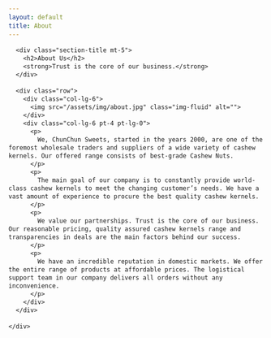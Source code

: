 ```yaml
---
layout: default
title: About
---
```


<div class="mt-5"></div>

<main id="main mt-5">
  <!-- ======= About Section ======= -->
  <section id="about" class="about">
    <div class="container">

      <div class="section-title mt-5">
        <h2>About Us</h2>
        <strong>Trust is the core of our business.</strong>
      </div>

      <div class="row">
        <div class="col-lg-6">
          <img src="/assets/img/about.jpg" class="img-fluid" alt="">
        </div>
        <div class="col-lg-6 pt-4 pt-lg-0">
          <p>
            We, ChunChun Sweets, started in the years 2000, are one of the foremost wholesale traders and suppliers of a wide variety of cashew kernels. Our offered range consists of best-grade Cashew Nuts.
          </p>
          <p>
            The main goal of our company is to constantly provide world-class cashew kernels to meet the changing customer’s needs. We have a vast amount of experience to procure the best quality cashew kernels.
          </p>
          <p>
            We value our partnerships. Trust is the core of our business. Our reasonable pricing, quality assured cashew kernels range and transparencies in deals are the main factors behind our success.
          </p>
          <p>
            We have an incredible reputation in domestic markets. We offer the entire range of products at affordable prices. The logistical support team in our company delivers all orders without any inconvenience.
          </p>
        </div>
      </div>

    </div>
  </section><!-- End About Section -->
</main>
